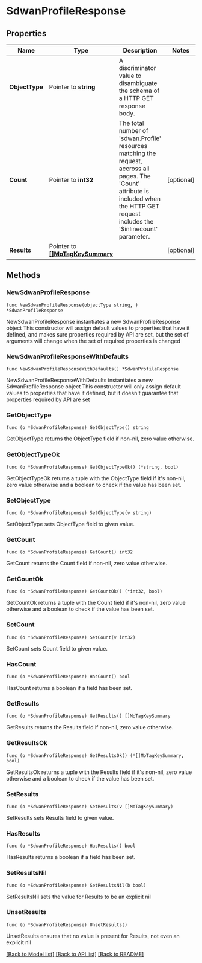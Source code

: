 # SdwanProfileResponse

## Properties

Name | Type | Description | Notes
------------ | ------------- | ------------- | -------------
**ObjectType** | Pointer to **string** | A discriminator value to disambiguate the schema of a HTTP GET response body. | 
**Count** | Pointer to **int32** | The total number of &#39;sdwan.Profile&#39; resources matching the request, accross all pages. The &#39;Count&#39; attribute is included when the HTTP GET request includes the &#39;$inlinecount&#39; parameter. | [optional] 
**Results** | Pointer to [**[]MoTagKeySummary**](mo.TagKeySummary.md) |  | [optional] 

## Methods

### NewSdwanProfileResponse

`func NewSdwanProfileResponse(objectType string, ) *SdwanProfileResponse`

NewSdwanProfileResponse instantiates a new SdwanProfileResponse object
This constructor will assign default values to properties that have it defined,
and makes sure properties required by API are set, but the set of arguments
will change when the set of required properties is changed

### NewSdwanProfileResponseWithDefaults

`func NewSdwanProfileResponseWithDefaults() *SdwanProfileResponse`

NewSdwanProfileResponseWithDefaults instantiates a new SdwanProfileResponse object
This constructor will only assign default values to properties that have it defined,
but it doesn't guarantee that properties required by API are set

### GetObjectType

`func (o *SdwanProfileResponse) GetObjectType() string`

GetObjectType returns the ObjectType field if non-nil, zero value otherwise.

### GetObjectTypeOk

`func (o *SdwanProfileResponse) GetObjectTypeOk() (*string, bool)`

GetObjectTypeOk returns a tuple with the ObjectType field if it's non-nil, zero value otherwise
and a boolean to check if the value has been set.

### SetObjectType

`func (o *SdwanProfileResponse) SetObjectType(v string)`

SetObjectType sets ObjectType field to given value.


### GetCount

`func (o *SdwanProfileResponse) GetCount() int32`

GetCount returns the Count field if non-nil, zero value otherwise.

### GetCountOk

`func (o *SdwanProfileResponse) GetCountOk() (*int32, bool)`

GetCountOk returns a tuple with the Count field if it's non-nil, zero value otherwise
and a boolean to check if the value has been set.

### SetCount

`func (o *SdwanProfileResponse) SetCount(v int32)`

SetCount sets Count field to given value.

### HasCount

`func (o *SdwanProfileResponse) HasCount() bool`

HasCount returns a boolean if a field has been set.

### GetResults

`func (o *SdwanProfileResponse) GetResults() []MoTagKeySummary`

GetResults returns the Results field if non-nil, zero value otherwise.

### GetResultsOk

`func (o *SdwanProfileResponse) GetResultsOk() (*[]MoTagKeySummary, bool)`

GetResultsOk returns a tuple with the Results field if it's non-nil, zero value otherwise
and a boolean to check if the value has been set.

### SetResults

`func (o *SdwanProfileResponse) SetResults(v []MoTagKeySummary)`

SetResults sets Results field to given value.

### HasResults

`func (o *SdwanProfileResponse) HasResults() bool`

HasResults returns a boolean if a field has been set.

### SetResultsNil

`func (o *SdwanProfileResponse) SetResultsNil(b bool)`

 SetResultsNil sets the value for Results to be an explicit nil

### UnsetResults
`func (o *SdwanProfileResponse) UnsetResults()`

UnsetResults ensures that no value is present for Results, not even an explicit nil

[[Back to Model list]](../README.md#documentation-for-models) [[Back to API list]](../README.md#documentation-for-api-endpoints) [[Back to README]](../README.md)


